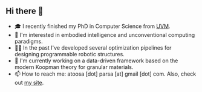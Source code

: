 ## Hi there 👋

<!--
**AtoosaParsa/AtoosaParsa** is a ✨ _special_ ✨ repository because its `README.md` (this file) appears on your GitHub profile.

Here are some ideas to get you started:

- 🔭 I’m currently working on ...
- 🌱 I’m currently learning ...
- 👯 I’m looking to collaborate on ...
- 🤔 I’m looking for help with ...
- 💬 Ask me about ...
- 📫 How to reach me: ...
- 😄 Pronouns: ...
- ⚡ Fun fact: ...
-->

- 🎓 I recently finished my PhD in Computer Science from [UVM](https://www.uvm.edu/cems/cs).
- 🌟 I'm interested in embodied intelligence and unconventional computing paradigms.
- 👨‍💻 In the past I've developed several optimization pipelines for designing programmable robotic structures.
- 🔭 I'm currently working on a data-driven framework based on the modern Koopman theory for granular materials.
- 📫 How to reach me: atoosa [dot] parsa [at] gmail [dot] com. Also, check out [my site](https://www.atoosaparsa.com/).
